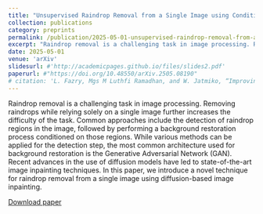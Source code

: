 ```yaml
---
title: "Unsupervised Raindrop Removal from a Single Image using Conditional Diffusion Models"
collection: publications
category: preprints
permalink: /publication/2025-05-01-unsupervised-raindrop-removal-from-a-single-image-using-conditional-diffusion-models
excerpt: "Raindrop removal is a challenging task in image processing. Removing raindrops while relying solely on a single image further increases the difficulty of the task. Common approaches include the detection of raindrop regions in the image, followed by performing a background restoration process conditioned on those regions."
date: 2025-05-01
venue: 'arXiv'
slidesurl: #'http://academicpages.github.io/files/slides2.pdf'
paperurl: #"https://doi.org/10.48550/arXiv.2505.08190"
# citation: 'L. Fazry, Mgs M Luthfi Ramadhan, and W. Jatmiko, “Improving Remote Sensing Change Detection Via Locality Induction on Feed-forward Vision Transformer”, Jurnal Ilmu Komputer dan Informasi, vol. 17, no. 1, pp. 37–48, Feb. 2024.'
---
```


Raindrop removal is a challenging task in image processing. Removing raindrops while relying solely on a single image further increases the difficulty of the task. Common approaches include the detection of raindrop regions in the image, followed by performing a background restoration process conditioned on those regions. While various methods can be applied for the detection step, the most common architecture used for background restoration is the Generative Adversarial Network (GAN). Recent advances in the use of diffusion models have led to state-of-the-art image inpainting techniques. In this paper, we introduce a novel technique for raindrop removal from a single image using diffusion-based image inpainting.


[Download paper](https://doi.org/10.48550/arXiv.2505.08190)
